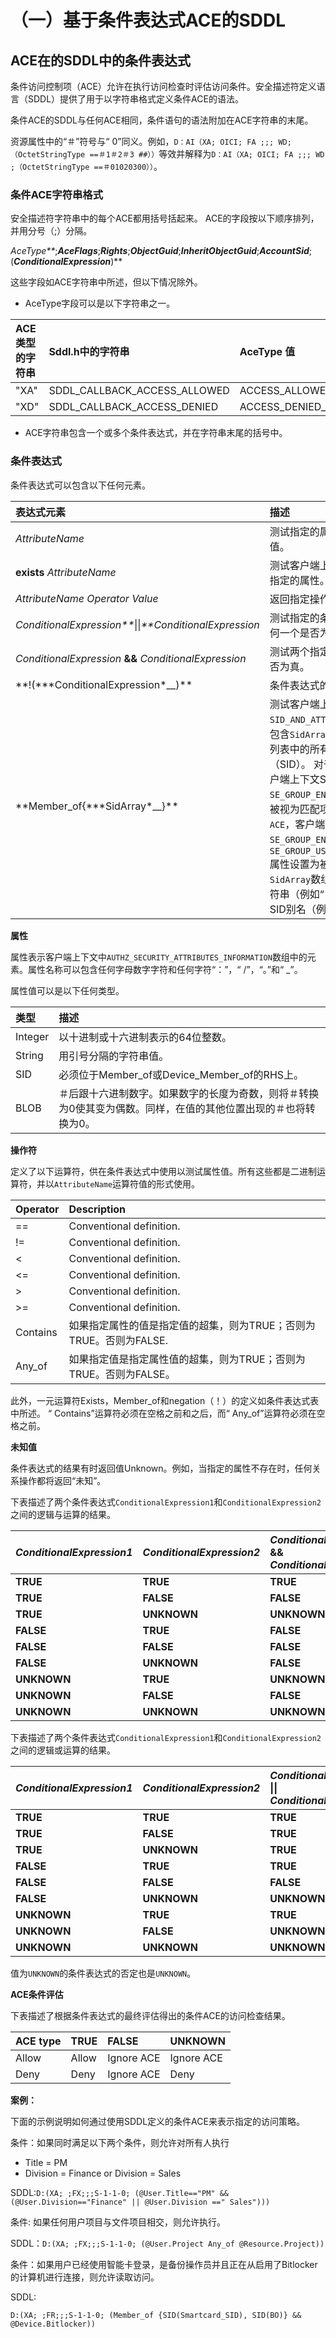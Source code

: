 # （一）基于条件表达式ACE的SDDL

## ACE在的SDDL中的条件表达式

条件访问控制项（ACE）允许在执行访问检查时评估访问条件。安全描述符定义语言（SDDL）提供了用于以字符串格式定义条件ACE的语法。

条件ACE的SDDL与任何ACE相同，条件语句的语法附加在ACE字符串的末尾。

资源属性中的“＃”符号与“ 0”同义。例如，`D：AI（XA; OICI; FA ;;; WD;（OctetStringType ==＃1＃2＃3 ##））`等效并解释为`D：AI（XA; OICI; FA ;;; WD ;（OctetStringType ==＃01020300））`。

### **条件ACE字符串格式**

安全描述符字符串中的每个ACE都用括号括起来。 ACE的字段按以下顺序排列，并用分号（;）分隔。

_AceType\*\*_;_**AceFlags**_;_**Rights**_;_**ObjectGuid**_;_**InheritObjectGuid**_;_**AccountSid**_;\(_**ConditionalExpression**_\)\*\*

这些字段如ACE字符串中所述，但以下情况除外。

* AceType字段可以是以下字符串之一。

| ACE 类型的字符串 | Sddl.h中的字符串 | AceType 值 |
| :--- | :--- | :--- |
| "XA" | SDDL\_CALLBACK\_ACCESS\_ALLOWED | ACCESS\_ALLOWED\_CALLBACK\_ACE\_TYPE |
| "XD" | SDDL\_CALLBACK\_ACCESS\_DENIED | ACCESS\_DENIED\_CALLBACK\_ACE\_TYPE |

* ACE字符串包含一个或多个条件表达式，并在字符串末尾的括号中。

### **条件表达式**

条件表达式可以包含以下任何元素。

| 表达式元素 | 描述 |
| :--- | :--- |
| _AttributeName_ | 测试指定的属性是否具有非零值。 |
| **exists** _AttributeName_ | 测试客户端上下文中是否存在指定的属性。 |
| _AttributeName_ _Operator_ _Value_ | 返回指定操作的结果。 |
| _ConditionalExpression\*\*_\|\|_\*\*ConditionalExpression_ | 测试指定的条件表达式中的任何一个是否为true。 |
| _ConditionalExpression_ **&&** _ConditionalExpression_ | 测试两个指定的条件表达式是否为真。 |
| **!\(\**\*ConditionalExpression\*_\_\)\*\* | 条件表达式的逆函数。 |
| **Member\_of{\**\*SidArray\*_\_}\*\* | 测试客户端上下文的`SID_AND_ATTRIBUTES`数组是否包含`SidArray`指定的逗号分隔列表中的所有安全标识符（SID）。 对于允许ACE，客户端上下文SID必须将`SE_GROUP_ENABLED`属性设置为被视为匹配项。 对于`Deny ACE`，客户端上下文SID必须将`SE_GROUP_ENABLED`或`SE_GROUP_USE_FOR_DENY_ONLY`属性设置为被视为匹配项。 `SidArray`数组可以包含SID字符串（例如“ S-1-5-6”）或SID别名（例如“ BA”） |

**属性**

属性表示客户端上下文中`AUTHZ_SECURITY_ATTRIBUTES_INFORMATION`数组中的元素。属性名称可以包含任何字母数字字符和任何字符“：”，“ /”，“。”和“ \_”。

属性值可以是以下任何类型。

| 类型 | 描述 |
| :--- | :--- |
| Integer | 以十进制或十六进制表示的64位整数。 |
| String | 用引号分隔的字符串值。 |
| SID | 必须位于Member\_of或Device\_Member\_of的RHS上。 |
| BLOB | ＃后跟十六进制数字。如果数字的长度为奇数，则将＃转换为0使其变为偶数。同样，在值的其他位置出现的＃也将转换为0。 |

**操作符**

定义了以下运算符，供在条件表达式中使用以测试属性值。所有这些都是二进制运算符，并以`AttributeName`运算符值的形式使用。

| Operator | Description |
| :--- | :--- |
| == | Conventional definition. |
| != | Conventional definition. |
| &lt; | Conventional definition. |
| &lt;= | Conventional definition. |
| &gt; | Conventional definition. |
| &gt;= | Conventional definition. |
| Contains | 如果指定属性的值是指定值的超集，则为TRUE；否则为TRUE。否则为FALSE. |
| Any\_of | 如果指定值是指定属性值的超集，则为TRUE；否则为TRUE。否则为FALSE。 |

此外，一元运算符Exists，Member\_of和negation（！）的定义如条件表达式表中所述。 “ Contains”运算符必须在空格之前和之后，而“ Any\_of”运算符必须在空格之前。

**未知值**

条件表达式的结果有时返回值Unknown。例如，当指定的属性不存在时，任何关系操作都将返回“未知”。

下表描述了两个条件表达式`ConditionalExpression1`和`ConditionalExpression2`之间的逻辑与运算的结果。

| _ConditionalExpression1_ | _ConditionalExpression2_ | _ConditionalExpression1_ **&&** _ConditionalExpression2_ |
| :--- | :--- | :--- |
| **TRUE** | **TRUE** | **TRUE** |
| **TRUE** | **FALSE** | **FALSE** |
| **TRUE** | **UNKNOWN** | **UNKNOWN** |
| **FALSE** | **TRUE** | **FALSE** |
| **FALSE** | **FALSE** | **FALSE** |
| **FALSE** | **UNKNOWN** | **FALSE** |
| **UNKNOWN** | **TRUE** | **UNKNOWN** |
| **UNKNOWN** | **FALSE** | **FALSE** |
| **UNKNOWN** | **UNKNOWN** | **UNKNOWN** |

下表描述了两个条件表达式`ConditionalExpression1`和`ConditionalExpression2`之间的逻辑或运算的结果。

| _ConditionalExpression1_ | _ConditionalExpression2_ | _ConditionalExpression1_ **\|\|** _ConditionalExpression2_ |
| :--- | :--- | :--- |
| **TRUE** | **TRUE** | **TRUE** |
| **TRUE** | **FALSE** | **TRUE** |
| **TRUE** | **UNKNOWN** | **TRUE** |
| **FALSE** | **TRUE** | **TRUE** |
| **FALSE** | **FALSE** | **FALSE** |
| **FALSE** | **UNKNOWN** | **UNKNOWN** |
| **UNKNOWN** | **TRUE** | **TRUE** |
| **UNKNOWN** | **FALSE** | **UNKNOWN** |
| **UNKNOWN** | **UNKNOWN** | **UNKNOWN** |

值为`UNKNOWN`的条件表达式的否定也是`UNKNOWN`。

**ACE条件评估**

下表描述了根据条件表达式的最终评估得出的条件ACE的访问检查结果。

| ACE type | TRUE | FALSE | UNKNOWN |
| :--- | :--- | :--- | :--- |
| Allow | Allow | Ignore ACE | Ignore ACE |
| Deny | Deny | Ignore ACE | Deny |

**案例：**

下面的示例说明如何通过使用SDDL定义的条件ACE来表示指定的访问策略。

条件：如果同时满足以下两个条件，则允许对所有人执行

* Title = PM
* Division = Finance or Division = Sales

SDDL:`D:(XA; ;FX;;;S-1-1-0; (@User.Title=="PM" && (@User.Division=="Finance" || @User.Division ==" Sales")))`

条件: 如果任何用户项目与文件项目相交，则允许执行。

SDDL：`D:(XA; ;FX;;;S-1-1-0; (@User.Project Any_of @Resource.Project))`

条件：如果用户已经使用智能卡登录，是备份操作员并且正在从启用了Bitlocker的计算机进行连接，则允许读取访问。

SDDL:

```text
D:(XA; ;FR;;;S-1-1-0; (Member_of {SID(Smartcard_SID), SID(BO)} && @Device.Bitlocker))
```

## 

